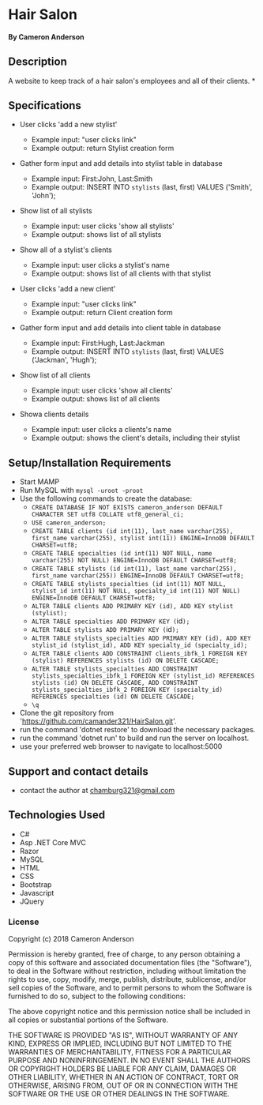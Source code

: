 
# Hair Salon

#### By Cameron Anderson

## Description
A website to keep track of a hair salon's employees and all  of their clients.
* 

## Specifications

- User clicks 'add a new stylist'
  - Example input: "user clicks link"
  - Example output: return Stylist creation form
  
- Gather form input and add details into stylist table in database
  - Example input: First:John, Last:Smith
  - Example output: INSERT INTO `stylists` (last, first) VALUES ('Smith', 'John');
  
- Show list of all stylists
  - Example input: user clicks 'show all stylists'
  - Example output: shows list of all stylists
 
- Show all of a stylist's clients
  - Example input: user clicks a stylist's name
  - Example output: shows list of all clients with that stylist
    
- User clicks 'add a new client'
  - Example input: "user clicks link"
  - Example output: return Client creation form
  
- Gather form input and add details into client table in database
  - Example input: First:Hugh, Last:Jackman
  - Example output: INSERT INTO `stylists` (last, first) VALUES ('Jackman', 'Hugh');
  
- Show list of all clients
  - Example input: user clicks 'show all clients'
  - Example output: shows list of all clients
 
- Showa clients details
  - Example input: user clicks a clients's name
  - Example output: shows the client's details, including their stylist
  

  
  
## Setup/Installation Requirements
* Start MAMP 
* Run MySQL with `mysql -uroot -proot`
* Use the following commands to create the database:
  * `CREATE DATABASE IF NOT EXISTS cameron_anderson DEFAULT CHARACTER SET utf8 COLLATE utf8_general_ci;`
  * `USE cameron_anderson;`
  * `CREATE TABLE clients (id int(11), last_name varchar(255), first_name varchar(255), stylist int(11)) ENGINE=InnoDB DEFAULT CHARSET=utf8;`
  * `CREATE TABLE specialties (id int(11) NOT NULL, name varchar(255) NOT NULL) ENGINE=InnoDB DEFAULT CHARSET=utf8;`
  * `CREATE TABLE stylists (id int(11), last_name varchar(255), first_name varchar(255)) ENGINE=InnoDB DEFAULT CHARSET=utf8;`
  * `CREATE TABLE stylists_specialties (id int(11) NOT NULL, stylist_id int(11) NOT NULL, specialty_id int(11) NOT NULL) ENGINE=InnoDB DEFAULT CHARSET=utf8;`
  * `ALTER TABLE clients ADD PRIMARY KEY (id), ADD KEY stylist (stylist);`
  * `ALTER TABLE specialties ADD PRIMARY KEY (`id`);`
  * `ALTER TABLE stylists ADD PRIMARY KEY (`id`);`
  * `ALTER TABLE stylists_specialties ADD PRIMARY KEY (id), ADD KEY stylist_id (stylist_id), ADD KEY specialty_id (specialty_id);`
  * `ALTER TABLE clients ADD CONSTRAINT clients_ibfk_1 FOREIGN KEY (stylist) REFERENCES stylists (id) ON DELETE CASCADE;`
  * `ALTER TABLE stylists_specialties ADD CONSTRAINT stylists_specialties_ibfk_1 FOREIGN KEY (stylist_id) REFERENCES stylists (id) ON DELETE CASCADE, ADD CONSTRAINT stylists_specialties_ibfk_2 FOREIGN KEY (specialty_id) REFERENCES specialties (id) ON DELETE CASCADE;`
  * `\q`
* Clone the git repository from 'https://github.com/camander321/HairSalon.git'.
* run the command 'dotnet restore' to download the necessary packages.
* run the command 'dotnet run' to build and run the server on localhost.
* use your preferred web browser to navigate to localhost:5000


## Support and contact details

* contact the author at chamburg321@gmail.com

## Technologies Used

* C#
* Asp .NET Core MVC
* Razor
* MySQL
* HTML
* CSS
* Bootstrap
* Javascript
* JQuery

### License

Copyright (c) 2018 Cameron Anderson

Permission is hereby granted, free of charge, to any person obtaining a copy of this software and associated documentation files (the "Software"), to deal in the Software without restriction, including without limitation the rights to use, copy, modify, merge, publish, distribute, sublicense, and/or sell copies of the Software, and to permit persons to whom the Software is furnished to do so, subject to the following conditions:

The above copyright notice and this permission notice shall be included in all copies or substantial portions of the Software.

THE SOFTWARE IS PROVIDED "AS IS", WITHOUT WARRANTY OF ANY KIND, EXPRESS OR IMPLIED, INCLUDING BUT NOT LIMITED TO THE WARRANTIES OF MERCHANTABILITY, FITNESS FOR A PARTICULAR PURPOSE AND NONINFRINGEMENT. IN NO EVENT SHALL THE AUTHORS OR COPYRIGHT HOLDERS BE LIABLE FOR ANY CLAIM, DAMAGES OR OTHER LIABILITY, WHETHER IN AN ACTION OF CONTRACT, TORT OR OTHERWISE, ARISING FROM, OUT OF OR IN CONNECTION WITH THE SOFTWARE OR THE USE OR OTHER DEALINGS IN THE SOFTWARE.